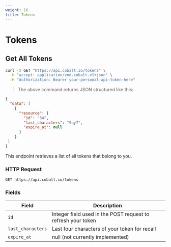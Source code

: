 ```yaml
---
weight: 16
title: Tokens
---
```


# Tokens

## Get All Tokens

```sh
curl -X GET "https://api.cobalt.io/tokens" \
  -H "accept: application/vnd.cobalt.v1+json" \
  -H "Authorization: Bearer your-personal-api-token-here" 
```

> The above command returns JSON structured like this:

```json
{
  "data": [
    {
      "resource": {
        "id": "34",
        "last_characters": "9qy7",
        "expire_at": null
      }
    }
 ]
}
```

This endpoint retrieves a list of all tokens that belong to you.

### HTTP Request

`GET https://api.cobalt.io/tokens`

### Fields

| Field             | Description                                                  |
|-------------------|--------------------------------------------------------------|
| `id`              | Integer field used in the POST request to refresh your token |
| `last_characters` | Last four characters of your token for recall                |
| `expire_at`       | null (not currently implemented)                             |
